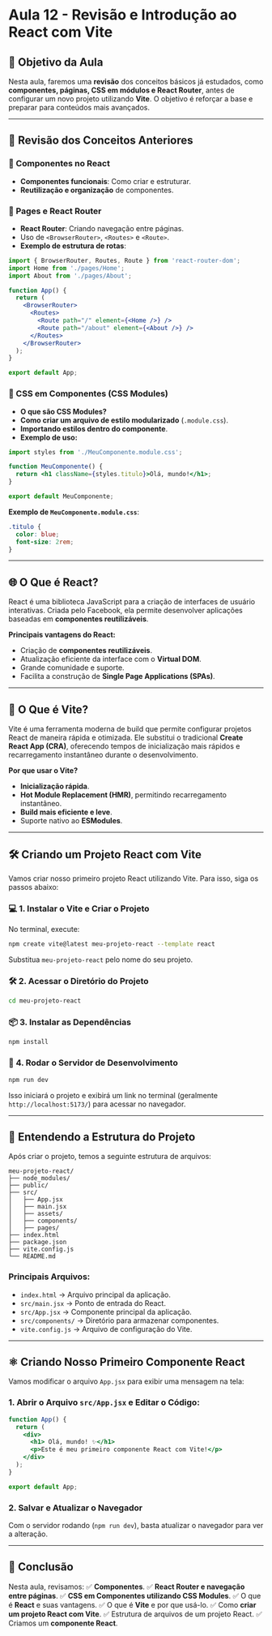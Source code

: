 # Aula 12 - Revisão e Introdução ao React com Vite

## 🎯 Objetivo da Aula
Nesta aula, faremos uma **revisão** dos conceitos básicos já estudados, como **componentes, páginas, CSS em módulos e React Router**, antes de configurar um novo projeto utilizando **Vite**. O objetivo é reforçar a base e preparar para conteúdos mais avançados.

---

## 🔄 Revisão dos Conceitos Anteriores
### 📌 Componentes no React
- **Componentes funcionais**: Como criar e estruturar.
- **Reutilização e organização** de componentes.

### 📌 Pages e React Router
- **React Router**: Criando navegação entre páginas.
- Uso de `<BrowserRouter>`, `<Routes>` e `<Route>`.
- **Exemplo de estrutura de rotas**:
```jsx
import { BrowserRouter, Routes, Route } from 'react-router-dom';
import Home from './pages/Home';
import About from './pages/About';

function App() {
  return (
    <BrowserRouter>
      <Routes>
        <Route path="/" element={<Home />} />
        <Route path="/about" element={<About />} />
      </Routes>
    </BrowserRouter>
  );
}

export default App;
```

### 📌 CSS em Componentes (CSS Modules)
- **O que são CSS Modules?**
- **Como criar um arquivo de estilo modularizado** (`.module.css`).
- **Importando estilos dentro do componente**.
- **Exemplo de uso:**
```jsx
import styles from './MeuComponente.module.css';

function MeuComponente() {
  return <h1 className={styles.titulo}>Olá, mundo!</h1>;
}

export default MeuComponente;
```

**Exemplo de `MeuComponente.module.css`**:
```css
.titulo {
  color: blue;
  font-size: 2rem;
}
```

---

## 🌐 O Que é React?
React é uma biblioteca JavaScript para a criação de interfaces de usuário interativas. Criada pelo Facebook, ela permite desenvolver aplicações baseadas em **componentes reutilizáveis**.

**Principais vantagens do React:**
- Criação de **componentes reutilizáveis**.
- Atualização eficiente da interface com o **Virtual DOM**.
- Grande comunidade e suporte.
- Facilita a construção de **Single Page Applications (SPAs)**.

---

## 🚀 O Que é Vite?
Vite é uma ferramenta moderna de build que permite configurar projetos React de maneira rápida e otimizada. Ele substitui o tradicional **Create React App (CRA)**, oferecendo tempos de inicialização mais rápidos e recarregamento instantâneo durante o desenvolvimento.

**Por que usar o Vite?**
- **Inicialização rápida**.
- **Hot Module Replacement (HMR)**, permitindo recarregamento instantâneo.
- **Build mais eficiente e leve**.
- Suporte nativo ao **ESModules**.

---

## 🛠 Criando um Projeto React com Vite
Vamos criar nosso primeiro projeto React utilizando Vite. Para isso, siga os passos abaixo:

### 💻 1. Instalar o Vite e Criar o Projeto
No terminal, execute:
```sh
npm create vite@latest meu-projeto-react --template react
```
Substitua `meu-projeto-react` pelo nome do seu projeto.

### 🛠 2. Acessar o Diretório do Projeto
```sh
cd meu-projeto-react
```

### 📦 3. Instalar as Dependências
```sh
npm install
```

### 🔄 4. Rodar o Servidor de Desenvolvimento
```sh
npm run dev
```
Isso iniciará o projeto e exibirá um link no terminal (geralmente `http://localhost:5173/`) para acessar no navegador.

---

## 📂 Entendendo a Estrutura do Projeto
Após criar o projeto, temos a seguinte estrutura de arquivos:

```
meu-projeto-react/
├── node_modules/
├── public/
├── src/
│   ├── App.jsx
│   ├── main.jsx
│   ├── assets/
│   ├── components/
│   ├── pages/
├── index.html
├── package.json
├── vite.config.js
└── README.md
```

### **Principais Arquivos:**
- `index.html` → Arquivo principal da aplicação.
- `src/main.jsx` → Ponto de entrada do React.
- `src/App.jsx` → Componente principal da aplicação.
- `src/components/` → Diretório para armazenar componentes.
- `vite.config.js` → Arquivo de configuração do Vite.

---

## ⚛️ Criando Nosso Primeiro Componente React
Vamos modificar o arquivo `App.jsx` para exibir uma mensagem na tela:

### **1. Abrir o Arquivo `src/App.jsx` e Editar o Código:**
```jsx
function App() {
  return (
    <div>
      <h1> Olá, mundo! ✨</h1>
      <p>Este é meu primeiro componente React com Vite!</p>
    </div>
  );
}

export default App;
```

### **2. Salvar e Atualizar o Navegador**
Com o servidor rodando (`npm run dev`), basta atualizar o navegador para ver a alteração.

---

## 📖 Conclusão
Nesta aula, revisamos:
✅ **Componentes**.
✅ **React Router e navegação entre páginas**.
✅ **CSS em Componentes utilizando CSS Modules**.
✅ O que é **React** e suas vantagens.
✅ O que é **Vite** e por que usá-lo.
✅ Como **criar um projeto React com Vite**.
✅ Estrutura de arquivos de um projeto React.
✅ Criamos um **componente React**.




